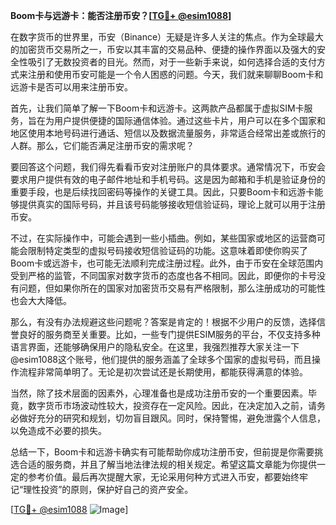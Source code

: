 **Boom卡与远游卡：能否注册币安？[[TG💪+ @esim1088](https://t.me/s/esim1088)]**

在数字货币的世界里，币安（Binance）无疑是许多人关注的焦点。作为全球最大的加密货币交易所之一，币安以其丰富的交易品种、便捷的操作界面以及强大的安全性吸引了无数投资者的目光。然而，对于一些新手来说，如何选择合适的支付方式来注册和使用币安可能是一个令人困惑的问题。今天，我们就来聊聊Boom卡和远游卡是否可以用来注册币安。

首先，让我们简单了解一下Boom卡和远游卡。这两款产品都属于虚拟SIM卡服务，旨在为用户提供便捷的国际通信体验。通过这些卡片，用户可以在多个国家和地区使用本地号码进行通话、短信以及数据流量服务，非常适合经常出差或旅行的人群。那么，它们能否满足注册币安的需求呢？

要回答这个问题，我们得先看看币安对注册账户的具体要求。通常情况下，币安会要求用户提供有效的电子邮件地址和手机号码。这是因为邮箱和手机是验证身份的重要手段，也是后续找回密码等操作的关键工具。因此，只要Boom卡和远游卡能够提供真实的国际号码，并且该号码能够接收短信验证码，理论上就可以用于注册币安。

不过，在实际操作中，可能会遇到一些小插曲。例如，某些国家或地区的运营商可能会限制特定类型的虚拟号码接收短信验证码的功能。这意味着即使你购买了Boom卡或远游卡，也可能无法顺利完成注册过程。此外，由于币安在全球范围内受到严格的监管，不同国家对数字货币的态度也各不相同。因此，即便你的卡号没有问题，但如果你所在的国家对加密货币交易有严格限制，那么注册成功的可能性也会大大降低。

那么，有没有办法规避这些问题呢？答案是肯定的！根据不少用户的反馈，选择信誉良好的服务商至关重要。比如，一些专门提供ESIM服务的平台，不仅支持多种语言界面，还能够确保用户的隐私安全。在这里，我强烈推荐大家关注一下@esim1088这个账号，他们提供的服务涵盖了全球多个国家的虚拟号码，而且操作流程非常简单明了。无论是初次尝试还是长期使用，都能获得满意的体验。

当然，除了技术层面的因素外，心理准备也是成功注册币安的一个重要因素。毕竟，数字货币市场波动性较大，投资存在一定风险。因此，在决定加入之前，请务必做好充分的研究和规划，切勿盲目跟风。同时，保持警惕，避免泄露个人信息，以免造成不必要的损失。

总结一下，Boom卡和远游卡确实有可能帮助你成功注册币安，但前提是你需要挑选合适的服务商，并且了解当地法律法规的相关规定。希望这篇文章能为你提供一定的参考价值。最后再次提醒大家，无论采用何种方式进入币安，都要始终牢记“理性投资”的原则，保护好自己的资产安全。

[[TG💪+ @esim1088](https://t.me/s/esim1088) ![Image](https://i.postimg.cc/4NQfJmqS/Snipaste-2025-05-13-00-14-12.png)]
